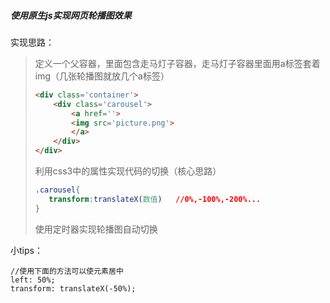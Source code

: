 ##### 使用原生js实现网页轮播图效果

实现思路：

> 定义一个父容器，里面包含走马灯子容器，走马灯子容器里面用a标签套着img（几张轮播图就放几个a标签）
>
> ```html
> <div class='container'>
>     <div class='carousel'>
>         <a href=''>
>         <img src='picture.png'>
>         </a>
>     </div>
> </div>
> ```
>
> 利用css3中的属性实现代码的切换（核心思路）
>
> ```css
> .carousel{
>    transform:translateX(数值)	//0%,-100%,-200%...
> }
> ```
>
> 使用定时器实现轮播图自动切换

小tips：

```
//使用下面的方法可以使元素居中
left: 50%;
transform: translateX(-50%);
```

